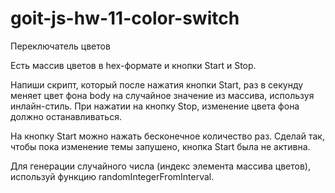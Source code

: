# goit-js-hw-11-color-switch

Переключатель цветов

Есть массив цветов в hex-формате и кнопки Start и Stop.

Напиши скрипт, который после нажатия кнопки Start, раз в секунду меняет цвет фона body на случайное значение из массива, используя инлайн-стиль.
При нажатии на кнопку Stop, изменение цвета фона должно останавливаться.

На кнопку Start можно нажать бесконечное количество раз.
Сделай так, чтобы пока изменение темы запушено, кнопка Start была не активна.

Для генерации случайного числа (индекс элемента массива цветов), используй функцию randomIntegerFromInterval.
